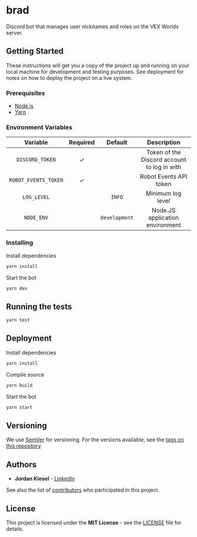 # brad

Discord bot that manages user nicknames and roles on the VEX Worlds server.

## Getting Started

These instructions will get you a copy of the project up and running on your local machine for development and testing purposes. See deployment for notes on how to deploy the project on a live system.

### Prerequisites

- [Node.js](https://nodejs.org/)
- [Yarn](https://yarnpkg.com/)

### Environment Variables

|       Variable       | Required |    Default    |                 Description                 |
| :------------------: | :------: | :-----------: | :-----------------------------------------: |
|   `DISCORD_TOKEN`    |    ✓     |               | Token of the Discord account to log in with |
| `ROBOT_EVENTS_TOKEN` |    ✓     |               |           Robot Events API token            |
|     `LOG_LEVEL`      |          |    `INFO`     |              Minimum log level              |
|      `NODE_ENV`      |          | `development` |       Node.JS application environment       |

### Installing

Install dependencies

```sh
yarn install
```

Start the bot

```sh
yarn dev
```

## Running the tests

```sh
yarn test
```

## Deployment

Install dependencies

```sh
yarn install
```

Compile source

```sh
yarn build
```

Start the bot

```sh
yarn start
```

## Versioning

We use [SemVer](https://semver.org/) for versioning. For the versions available, see the [tags on this repository](https://github.com/jtkiesel/brad/tags).

## Authors

- **Jordan Kiesel** - [LinkedIn](https://www.linkedin.com/in/jtkiesel/)

See also the list of [contributors](https://github.com/jtkiesel/brad/contributors) who participated in this project.

## License

This project is licensed under the **MIT License** - see the [LICENSE](LICENSE) file for details.
